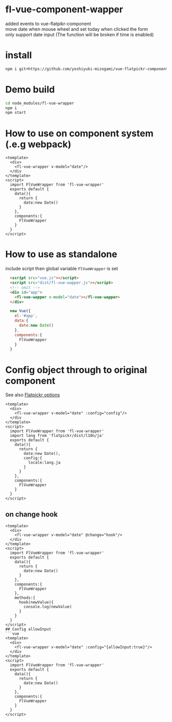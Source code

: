 # fl-vue-component-wapper
added events  to vue-flatpikr-component  
move date when mouse wheel  and set today when clicked the form  
only support date input (The function will be broken if time is enabled)
# install
```sh
npm i git+https://github.com/yoshiyuki-mizogami/vue-flatpickr-component-wapper
```

# Demo build
```sh
cd node_modules/fl-vue-wrapper
npm i
npm start
```

# How to use on component system (.e.g webpack)
```vue
<template>
  <div>
    <fl-vue-wrapper v-model="date"/>
  </div
</template>
<script>
  import FlVueWrapper from 'fl-vue-wrapper'
  exports default {
    data(){
      return {
        date:new Date()
      }
    },
    components:{
      FlVueWrapper
    }
  }
</script>
```

# How to use as standalone
include script then global variable `FlVueWrapper` is set
```html
  <script src="vue.js"></script>
  <script src="dist/fl-vue-wapper.js"></script>
  <!-- omit -->
  <div id="app">
    <fl-vue-wapper v-model="date"></fl-vue-wapper>
  </div>
```
```js
  new Vue({
    el:'#app',
    data:{
      date:new Date()
    },
    components:{
      FlVueWrapper
    }
  }
```

# Config object through to original component
See also [Flatpickr options](https://flatpickr.js.org/options/)
```vue
<template>
  <div>
    <fl-vue-wrapper v-model="date" :config="config"/>
  </div
</template>
<script>
  import FlVueWrapper from 'fl-vue-wrapper'
  import lang from 'flatpickr/dist/l10n/ja'
  exports default {
    data(){
      return {
        date:new Date(),
        config:{
          locale:lang.ja
        }
      }
    },
    components:{
      FlVueWrapper
    }
  }
</script>
```

## on change hook
```vue
<template>
  <div>
    <fl-vue-wrapper v-model="date" @change="hook"/>
  </div
</template>
<script>
  import FlVueWrapper from 'fl-vue-wrapper'
  exports default {
    data(){
      return {
        date:new Date()
      }
    },
    components:{
      FlVueWrapper
    },
    methods:{
      hook(newValue){
        console.log(newValue)
      }
    }
  }
</script>
## Config allowInput
```vue
<template>
  <div>
    <fl-vue-wrapper v-model="date" :config="{allowInput:true}"/>
  </div
</template>
<script>
  import FlVueWrapper from 'fl-vue-wrapper'
  exports default {
    data(){
      return {
        date:new Date()
      }
    },
    components:{
      FlVueWrapper
    }
  }
</script>
```
